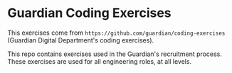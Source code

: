 # Guardian Coding Exercises

This exercises come from ``` https://github.com/guardian/coding-exercises ``` (Guardian Digital Department's coding exercises). 

This repo contains exercises used in the Guardian's recruitment process. These exercises are used for all engineering roles, at all levels. 
